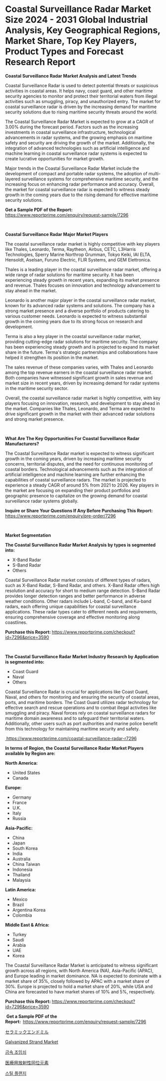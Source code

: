 <p><h1>Coastal Surveillance Radar Market Size 2024 - 2031 Global Industrial Analysis, Key Geographical Regions, Market Share, Top Key Players, Product Types and Forecast Research Report</h1></p><p><strong>Coastal Surveillance Radar Market Analysis and Latest Trends</strong></p>
<p><p>Coastal Surveillance Radar is used to detect potential threats or suspicious activities in coastal areas. It helps navy, coast guard, and other maritime security agencies to monitor and protect their territorial waters from illegal activities such as smuggling, piracy, and unauthorized entry. The market for coastal surveillance radar is driven by the increasing demand for maritime security solutions due to rising maritime security threats around the world.</p><p>The Coastal Surveillance Radar Market is expected to grow at a CAGR of 3.00% during the forecast period. Factors such as the increasing investments in coastal surveillance infrastructure, technological advancements in radar systems, and the growing emphasis on maritime safety and security are driving the growth of the market. Additionally, the integration of advanced technologies such as artificial intelligence and machine learning in coastal surveillance radar systems is expected to create lucrative opportunities for market growth.</p><p>Major trends in the Coastal Surveillance Radar Market include the development of compact and portable radar systems, the adoption of multi-layered surveillance systems for comprehensive maritime security, and the increasing focus on enhancing radar performance and accuracy. Overall, the market for coastal surveillance radar is expected to witness steady growth in the coming years due to the rising demand for effective maritime security solutions.</p></p>
<p><strong>Get a Sample PDF of the Report:&nbsp;</strong> <a href="https://www.reportprime.com/enquiry/request-sample/7296">https://www.reportprime.com/enquiry/request-sample/7296</a></p>
<p>&nbsp;</p>
<p><strong>Coastal Surveillance Radar Major Market Players</strong></p>
<p><p>The coastal surveillance radar market is highly competitive with key players like Thales, Leonardo, Terma, Raytheon, Airbus, CETC, L3Harris Technologies, Sperry Marine Northrop Grumman, Tokyo Keiki, IAI ELTA, Hensoldt, Aselsan, Furuno Electric, FLIR Systems, and GEM Elettronica. </p><p>Thales is a leading player in the coastal surveillance radar market, offering a wide range of radar solutions for maritime security. It has been experiencing steady growth in recent years, expanding its market presence and revenue. Thales focuses on innovation and technology advancement to stay ahead in the market.</p><p>Leonardo is another major player in the coastal surveillance radar market, known for its advanced radar systems and solutions. The company has a strong market presence and a diverse portfolio of products catering to various customer needs. Leonardo is expected to witness substantial growth in the coming years due to its strong focus on research and development.</p><p>Terma is also a key player in the coastal surveillance radar market, providing cutting-edge radar solutions for maritime security. The company has been experiencing steady growth and is projected to expand its market share in the future. Terma's strategic partnerships and collaborations have helped it strengthen its position in the market.</p><p>The sales revenue of these companies varies, with Thales and Leonardo among the top revenue earners in the coastal surveillance radar market. Both companies have witnessed significant growth in sales revenue and market size in recent years, driven by increasing demand for radar systems in the maritime security sector.</p><p>Overall, the coastal surveillance radar market is highly competitive, with key players focusing on innovation, research, and development to stay ahead in the market. Companies like Thales, Leonardo, and Terma are expected to drive significant growth in the market with their advanced radar solutions and strong market presence.</p></p>
<p>&nbsp;</p>
<p><strong>What Are The Key Opportunities For Coastal Surveillance Radar Manufacturers?</strong></p>
<p><p>The Coastal Surveillance Radar market is expected to witness significant growth in the coming years, driven by increasing maritime security concerns, territorial disputes, and the need for continuous monitoring of coastal borders. Technological advancements such as the integration of artificial intelligence and machine learning are further enhancing the capabilities of coastal surveillance radars. The market is projected to experience a steady CAGR of around 5% from 2021 to 2026. Key players in the market are focusing on expanding their product portfolios and geographic presence to capitalize on the growing demand for coastal surveillance radar systems globally.</p></p>
<p><strong>Inquire or Share Your Questions If Any Before Purchasing This Report:</strong> <a href="https://www.reportprime.com/enquiry/pre-order/7296">https://www.reportprime.com/enquiry/pre-order/7296</a></p>
<p>&nbsp;</p>
<p><strong>Market Segmentation</strong></p>
<p><strong>The Coastal Surveillance Radar Market Analysis by types is segmented into:</strong></p>
<p><ul><li>X-Band Radar</li><li>S-Band Radar</li><li>Others</li></ul></p>
<p><p>Coastal Surveillance Radar market consists of different types of radars, such as X-Band Radar, S-Band Radar, and others. X-Band Radar offers high resolution and accuracy for short to medium range detection. S-Band Radar provides longer detection ranges and better performance in adverse weather conditions. Other radars include L-band, C-band, and Ku-band radars, each offering unique capabilities for coastal surveillance applications. These radar types cater to different needs and requirements, ensuring comprehensive coverage and effective monitoring along coastlines.</p></p>
<p><strong>Purchase this Report:&nbsp;</strong><a href="https://www.reportprime.com/checkout?id=7296&price=3590">https://www.reportprime.com/checkout?id=7296&price=3590</a></p>
<p>&nbsp;</p>
<p><strong>The Coastal Surveillance Radar Market Industry Research by Application is segmented into:</strong></p>
<p><ul><li>Coast Guard</li><li>Naval</li><li>Others</li></ul></p>
<p><p>Coastal Surveillance Radar is crucial for applications like Coast Guard, Naval, and others for monitoring and ensuring the security of coastal areas, ports, and maritime borders. The Coast Guard utilizes radar technology for effective search and rescue operations and to combat illegal activities like smuggling and piracy. Naval forces rely on coastal surveillance radars for maritime domain awareness and to safeguard their territorial waters. Additionally, other users such as port authorities and marine police benefit from this technology for maintaining maritime security and safety.</p></p>
<p><a href="https://www.reportprime.com/coastal-surveillance-radar-r7296">&nbsp;https://www.reportprime.com/coastal-surveillance-radar-r7296</a></p>
<p><strong>In terms of Region, the Coastal Surveillance Radar Market Players available by Region are:</strong></p>
<p>
    <p> <strong> North America: </strong>
        <ul>
            <li>United States</li>
            <li>Canada</li>
        </ul>
        </p> 
    <p> <strong> Europe: </strong>
        <ul>
            <li>Germany</li>
            <li>France</li>
            <li>U.K.</li>
            <li>Italy</li>
            <li>Russia</li>
        </ul>
        </p> 
    <p> <strong> Asia-Pacific: </strong>
        <ul>
            <li>China</li>
            <li>Japan</li>
            <li>South Korea</li>
            <li>India</li>
            <li>Australia</li>
            <li>China Taiwan</li>
            <li>Indonesia</li>
            <li>Thailand</li>
            <li>Malaysia</li>
        </ul>
        </p> 
    <p> <strong> Latin America: </strong>
        <ul>
            <li>Mexico</li>
            <li>Brazil</li>
            <li>Argentina Korea</li>
            <li>Colombia</li>
        </ul>
        </p> 
    <p> <strong> Middle East & Africa: </strong>
        <ul>
            <li>Turkey</li>
            <li>Saudi</li>
            <li>Arabia</li>
            <li>UAE</li>
            <li>Korea</li>
        </ul>
    </p>
    </p>
<p><p>The Coastal Surveillance Radar Market is anticipated to witness significant growth across all regions, with North America (NA), Asia-Pacific (APAC), and Europe leading in market dominance. NA is expected to dominate with a market share of 35%, closely followed by APAC with a market share of 30%. Europe is projected to hold a market share of 20%, while USA and China are forecasted to have market shares of 10% and 5%, respectively.</p></p>
<p><strong>Purchase this Report: </strong><a href="https://www.reportprime.com/checkout?id=7296&price=3590">https://www.reportprime.com/checkout?id=7296&price=3590</a></p>
<p>&nbsp;<strong>Get a Sample PDF of the Report:&nbsp;&nbsp;</strong><a href="https://www.reportprime.com/enquiry/request-sample/7296">https://www.reportprime.com/enquiry/request-sample/7296</a></p>
<p><strong></strong></p>
<p><p><a href="https://medium.com/@joanne.scott9078/%E3%82%BB%E3%83%A9%E3%83%9F%E3%83%83%E3%82%AF%E3%82%A8%E3%83%B3%E3%83%89%E3%83%9F%E3%83%AB%E5%B8%82%E5%A0%B4%E8%AA%BF%E6%9F%BB%E3%83%AC%E3%83%9D%E3%83%BC%E3%83%88-%E3%81%9D%E3%81%AE%E6%AD%B4%E5%8F%B2%E3%81%A82024%E5%B9%B4%E3%81%8B%E3%82%892031%E5%B9%B4%E3%81%AE%E4%BA%88%E6%B8%AC-dfaaac285d19">セラミックエンドミル</a></p><p><a href="https://issuu.com/reportprime-2/docs/galvanized-strand-market-size-2030.pptx">Galvanized Strand Market</a></p><p><a href="https://medium.com/@vallieemard2023/%EA%B8%88%EC%86%8D-%EA%B3%A0%EC%A0%95%EC%9E%A5%EC%B9%98-%EC%8B%9C%EC%9E%A5-%EC%84%B1%EA%B3%B5%EC%A0%81%EC%9D%B8-%EB%B9%84%EC%A6%88%EB%8B%88%EC%8A%A4-%EC%A0%84%EB%9E%B5%EC%9D%98-%EC%97%B4%EC%87%A0-2031%EB%85%84%EA%B9%8C%EC%A7%80%EC%9D%98-%EC%98%88%EC%B8%A1-37cfe1af6dc8">금속 조임쇠</a></p><p><a href="https://github.com/LeanneBruen2023/Market-Research-Report-List-1/blob/main/380399723890.md">医療用放射性同位元素</a></p><p><a href="https://medium.com/@jerrodhilll/%EA%B0%95%EC%B2%A0-%ED%94%8C%EB%9E%9C%EC%A7%80-%EC%8B%9C%EC%9E%A5-%EC%A0%84%EB%A7%9D-%EC%82%B0%EC%97%85-%EA%B0%9C%EC%9A%94-%EB%B0%8F-%EC%98%88%EC%B8%A1-2024%EB%85%84%EB%B6%80%ED%84%B0-2031%EB%85%84-27be8e8e8d6e">스틸 플랜지</a></p></p>